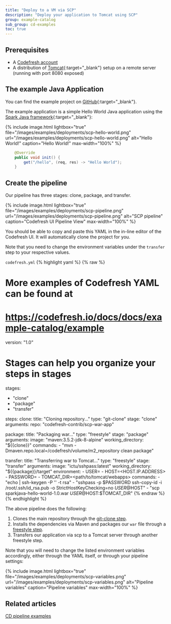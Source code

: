 ```yaml
---
title: "Deploy to a VM via SCP"
description: "Deploy your application to Tomcat using SCP"
group: example-catalog
sub_group: cd-examples
toc: true
---
```


## Prerequisites

- A [Codefresh account]({{site.baseurl}}/docs/administration/account-user-management/create-codefresh-account)
- A distribution of [Tomcat](https://tomcat.apache.org/download-90.cgi){:target="\_blank"} setup on a remote server (running with port 8080 exposed)

## The example Java Application

You can find the example project on [GitHub](https://github.com/codefresh-contrib/scp-war-app){:target="\_blank"}.

The example application is a simple Hello World Java application using the [Spark Java framework](http://sparkjava.com/){:target="\_blank"}:

{% include image.html 
lightbox="true" 
file="/images/examples/deployments/scp-hello-world.png" 
url="/images/examples/deployments/scp-hello-world.png" 
alt="Hello World!"
caption="Hello World!"
max-width="100%" 
%}


```java
	@Override
	public void init() {
		get("/hello", (req, res) -> "Hello World");
	}
```

## Create the pipeline

Our pipeline has three stages: clone, package, and transfer.

{% include image.html 
lightbox="true" 
file="/images/examples/deployments/scp-pipeline.png" 
url="/images/examples/deployments/scp-pipeline.png" 
alt="SCP pipeline"
caption="Codefresh UI Pipeline View"
max-width="100%" 
%}

You should be able to copy and paste this YAML in the in-line editor of the Codefresh UI.  It will automatically clone the project for you.

Note that you need to change the environment variables under the `transfer` step to your respective values.

`codefresh.yml`
{% highlight yaml %}
{% raw %}
# More examples of Codefresh YAML can be found at
# https://codefresh.io/docs/docs/example-catalog/example

version: "1.0"
# Stages can help you organize your steps in stages
stages:
  - "clone"
  - "package"
  - "transfer"

steps:
  clone:
    title: "Cloning repository..."
    type: "git-clone"
    stage: "clone"
    arguments:
      repo: "codefresh-contrib/scp-war-app"
      
  package:
    title: "Packaging war..."
    type: "freestyle"
    stage: "package"
    arguments:
      image: "maven:3.5.2-jdk-8-alpine"
      working_directory: "${{clone}}"
      commands:
        - "mvn -Dmaven.repo.local=/codefresh/volume/m2_repository clean package"

  transfer:
    title: "Transferring war to Tomcat..."
    type: "freestyle"
    stage: "transfer"
    arguments:
        image: "ictu/sshpass:latest"
        working_directory: "${{package}}/target"
        environment:
          - USER=<USER>
          - HOST=<HOST.IP.ADDRESS>
          - PASSWORD=<PASSWORD>
          - TOMCAT_DIR=<path/to/tomcat/webapps>
        commands:
          - "echo | ssh-keygen -P '' -t rsa"
          - "sshpass -p $PASSWORD ssh-copy-id -i /root/.ssh/id_rsa.pub -o StrictHostKeyChecking=no $USER@$HOST"
          - "scp sparkjava-hello-world-1.0.war $USER@$HOST:$TOMCAT_DIR"
{% endraw %}
{% endhighlight %}

The above pipeline does the following:

1. Clones the main repository through the [git-clone step]({{site.baseurl}}/docs/pipelines/steps/git-clone/).
2. Installs the dependencies via Maven and packages our `war` file through a [freestyle step]({{site.baseurl}}/docs/pipelines/steps/freestyle/).
3. Transfers our application via scp to a Tomcat server through another freestyle step.  

Note that you will need to change the listed environment variables accordingly, either through the YAML itself, or through your pipeline settings:

{% include image.html 
lightbox="true" 
file="/images/examples/deployments/scp-variables.png" 
url="/images/examples/deployments/scp-variables.png" 
alt="Pipeline variables"
caption="Pipeline variables"
max-width="100%" 
%}
  
## Related articles
[CD pipeline examples]({{site.baseurl}}/docs/example-catalog/examples/#cd-examples)
